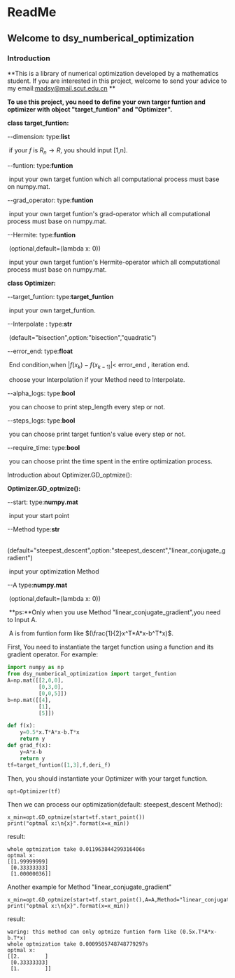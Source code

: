 # ReadMe

## Welcome to dsy_numberical_optimization

### Introduction

**This is a library of numerical optimization developed by a mathematics student. If you are interested in this project, welcome to send your advice to my email:madsy@mail.scut.edu.cn **







**To use this project, you need to define your own targer funtion and optimizer with object "target_funtion" and "Optimizer".**



**class target_funtion:**

--dimension:                        type:**list**

​                                               if your $f$ is $R_n \rightarrow  R$, you should input [1,n].

--funtion:                              type:**funtion**

​                                               input your own target funtion which all computational process must base on numpy.mat.

--grad_operator:                  type:**funtion**

​                                               input your own target funtion's grad-operator  which all computational process must base on numpy.mat.

--Hermite:                             type:**funtion**

​                                               (optional,default=(lambda x: 0))

​                                               input your own target funtion's Hermite-operator  which all computational process must base on numpy.mat.

**class Optimizer:**

--target_funtion:                  type:**target_funtion**

​                                               input your own target_funtion.

--Interpolate  :                      type:**str**

​                                               (default="bisection",option:"bisection","quadratic")

--error_end:                          type:**float**

​                                               End condition,when $|f(x_k)-f(x_{k-1)}|<$ error_end , iteration end.

​                                               choose your Interpolation if your Method need to Interpolate.

 --alpha_logs:                        type:**bool**

​                                                you can choose to print step_length every step or not.

--steps_logs:                         type:**bool**

​                                               you can choose print target funtion's value every step or not.

--require_time:                     type:**bool**

​                                                you can choose print the time spent in the entire optimization process.

Introduction about  Optimizer.GD_optmize():

 **Optimizer.GD_optmize():**

--start:                                    type:**numpy.mat**

​                                                input your start point

--Method                                type:**str**

​                                                 (default="steepest_descent",option:"steepest_descent","linear_conjugate_gradient")

​                                                input your optimization Method

--A                                           type:**numpy.mat**

​                                                (optional,default=(lambda x: 0))

​                                                **ps:**Only when you use Method  "linear_conjugate_gradient",you need to Input A.

​                                                A is from funtion form like $(\frac{1}{2}x^T*A*x-b^T*x)$.

First, You need to instantiate the target function using a function and its gradient operator. For example:

```python
import numpy as np
from dsy_numberical_optimization import target_funtion
A=np.mat([[2,0,0],
          [0,3,0],
          [0,0,5]])   
b=np.mat([[4],
          [1],
          [5]])            

def f(x):
    y=0.5*x.T*A*x-b.T*x
    return y
def grad_f(x):
    y=A*x-b
    return y
tf=target_funtion([1,3],f,deri_f)
```

Then, you should  instantiate your Optimizer with your target function.

```python
opt=Optimizer(tf)
```

Then we can process our optimization(default: steepest_descent Method):

```
x_min=opt.GD_optmize(start=tf.start_point())
print("optmal x:\n{x}".format(x=x_min))
```

result:

```
whole optmization take 0.011963844299316406s
optmal x:
[[1.99999999]
 [0.33333333]
 [1.00000036]]
```



Another example for Method "linear_conjugate_gradient"

```
x_min=opt.GD_optmize(start=tf.start_point(),A=A,Method="linear_conjugate_gradient")
print("optmal x:\n{x}".format(x=x_min))
```

result:

```
waring: this method can only optmize funtion form like (0.5x.T*A*x-b.T*x)
whole optmization take 0.0009505748748779297s
optmal x:
[[2.        ]
 [0.33333333]
 [1.        ]]
```

